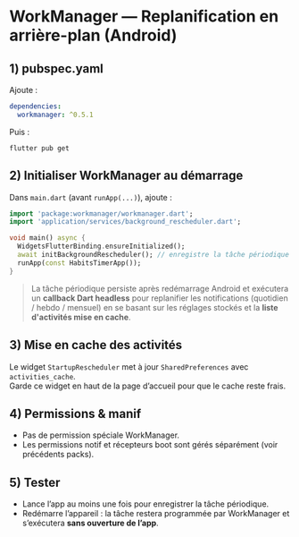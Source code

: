 # WorkManager — Replanification en arrière-plan (Android)

## 1) pubspec.yaml
Ajoute :
```yaml
dependencies:
  workmanager: ^0.5.1
```

Puis :
```
flutter pub get
```

## 2) Initialiser WorkManager au démarrage
Dans `main.dart` (avant `runApp(...)`), ajoute :
```dart
import 'package:workmanager/workmanager.dart';
import 'application/services/background_rescheduler.dart';

void main() async {
  WidgetsFlutterBinding.ensureInitialized();
  await initBackgroundRescheduler(); // enregistre la tâche périodique (24h)
  runApp(const HabitsTimerApp());
}
```

> La tâche périodique persiste après redémarrage Android et exécutera un **callback Dart headless** pour replanifier les notifications (quotidien / hebdo / mensuel) en se basant sur les réglages stockés et la **liste d'activités mise en cache**.

## 3) Mise en cache des activités
Le widget `StartupRescheduler` met à jour `SharedPreferences` avec `activities_cache`.  
Garde ce widget en haut de la page d’accueil pour que le cache reste frais.

## 4) Permissions & manif
- Pas de permission spéciale WorkManager.  
- Les permissions notif et récepteurs boot sont gérés séparément (voir précédents packs).

## 5) Tester
- Lance l’app au moins une fois pour enregistrer la tâche périodique.
- Redémarre l’appareil : la tâche restera programmée par WorkManager et s’exécutera **sans ouverture de l’app**.
